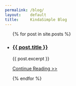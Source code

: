 ```yaml
---
permalink: /blog/
layout:    default
title:     KindaSimple Blog
---
```


<ul>
  {% for post in site.posts %}
    <li>
      <a href="{{ post.url }}"><h3>{{ post.title }}</h3></a>
      <p>{{ post.excerpt }}</p>
      <a href="{{ post.url }}">Continue Reading >></a>
    </li>
    
  {% endfor %}
</ul>

